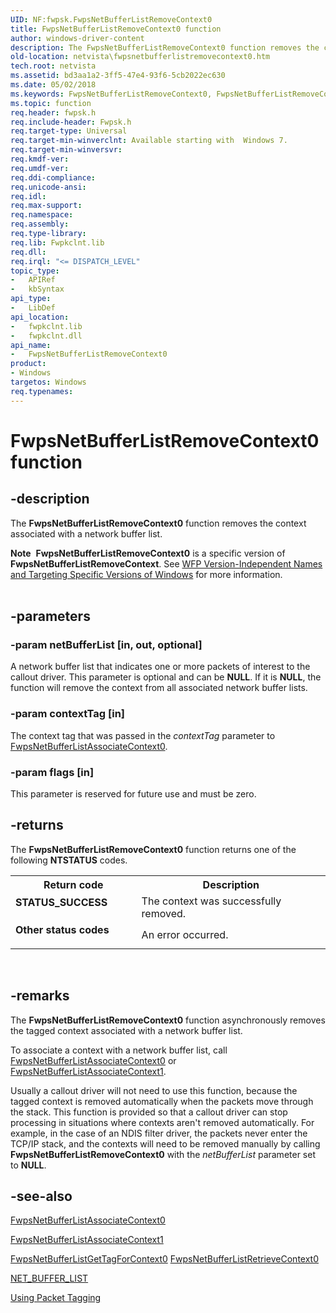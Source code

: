 ```yaml
---
UID: NF:fwpsk.FwpsNetBufferListRemoveContext0
title: FwpsNetBufferListRemoveContext0 function
author: windows-driver-content
description: The FwpsNetBufferListRemoveContext0 function removes the context associated with a network buffer list.Note  FwpsNetBufferListRemoveContext0 is a specific version of FwpsNetBufferListRemoveContext.
old-location: netvista\fwpsnetbufferlistremovecontext0.htm
tech.root: netvista
ms.assetid: bd3aa1a2-3ff5-47e4-93f6-5cb2022ec630
ms.date: 05/02/2018
ms.keywords: FwpsNetBufferListRemoveContext0, FwpsNetBufferListRemoveContext0 function [Network Drivers Starting with Windows Vista], fwpsk/FwpsNetBufferListRemoveContext0, netvista.fwpsnetbufferlistremovecontext0, wfp_ref_2_funct_3_fwps_J-Q_320b667d-7f90-4a71-acff-e5b0b216ea3c.xml
ms.topic: function
req.header: fwpsk.h
req.include-header: Fwpsk.h
req.target-type: Universal
req.target-min-winverclnt: Available starting with  Windows 7.
req.target-min-winversvr: 
req.kmdf-ver: 
req.umdf-ver: 
req.ddi-compliance: 
req.unicode-ansi: 
req.idl: 
req.max-support: 
req.namespace: 
req.assembly: 
req.type-library: 
req.lib: Fwpkclnt.lib
req.dll: 
req.irql: "<= DISPATCH_LEVEL"
topic_type:
-	APIRef
-	kbSyntax
api_type:
-	LibDef
api_location:
-	fwpkclnt.lib
-	fwpkclnt.dll
api_name:
-	FwpsNetBufferListRemoveContext0
product:
- Windows
targetos: Windows
req.typenames: 
---
```


# FwpsNetBufferListRemoveContext0 function


## -description


The 
  <b>FwpsNetBufferListRemoveContext0</b> function removes the context associated with a network buffer
  list.
<div class="alert"><b>Note</b>  <b>FwpsNetBufferListRemoveContext0</b> is a specific version of <b>FwpsNetBufferListRemoveContext</b>. See <a href="https://msdn.microsoft.com/FBDF53E5-F7DE-4DEB-AC18-6D2BB59FE670">WFP Version-Independent Names and Targeting Specific Versions of Windows</a> for more information.</div><div> </div>

## -parameters




### -param netBufferList [in, out, optional]

A network buffer list that indicates one or more packets of interest to the callout driver. This
     parameter is optional and can be <b>NULL</b>. If it is <b>NULL</b>, the function will remove the context from all associated network
     buffer lists.


### -param contextTag [in]

The context tag that was passed in the <i>contextTag</i> parameter to 
     <a href="https://msdn.microsoft.com/library/windows/hardware/ff551191">FwpsNetBufferListAssociateContext0</a>.


### -param flags [in]

This parameter is reserved for future use and must be zero.


## -returns



The 
     <b>FwpsNetBufferListRemoveContext0</b> function returns one of the following <b>NTSTATUS</b> codes.

<table>
<tr>
<th>Return code</th>
<th>Description</th>
</tr>
<tr>
<td width="40%">
<dl>
<dt><b>STATUS_SUCCESS</b></dt>
</dl>
</td>
<td width="60%">
The context was successfully removed.

</td>
</tr>
<tr>
<td width="40%">
<dl>
<dt><b>Other status codes</b></dt>
</dl>
</td>
<td width="60%">
An error occurred.

</td>
</tr>
</table>
 




## -remarks



The 
    <b>FwpsNetBufferListRemoveContext0</b> function asynchronously removes the tagged context associated with a network buffer list.

To associate a context with a network buffer list, call 
    <a href="https://msdn.microsoft.com/31135396-303b-4b94-8616-a4b7be207fa1">
    FwpsNetBufferListAssociateContext0</a> or <a href="https://msdn.microsoft.com/library/windows/hardware/hh439674">FwpsNetBufferListAssociateContext1</a>.

Usually a callout driver will not need to use this function, because the tagged context
    is removed automatically when the packets move through the stack. This function is provided so that
    a callout driver can stop processing in situations where contexts aren't removed automatically. For example, in the case of an NDIS filter driver, the packets never enter the TCP/IP stack, and the contexts will need to be removed manually by calling <b>FwpsNetBufferListRemoveContext0</b> with the <i>netBufferList</i> parameter set to <b>NULL</b>.




## -see-also




<a href="https://msdn.microsoft.com/31135396-303b-4b94-8616-a4b7be207fa1">
   FwpsNetBufferListAssociateContext0</a>



<a href="https://msdn.microsoft.com/library/windows/hardware/hh439674">FwpsNetBufferListAssociateContext1</a>



<a href="https://msdn.microsoft.com/f4b9b6ab-2251-4b8a-baf5-16c845a1a4db">
   FwpsNetBufferListGetTagForContext0</a>



<a href="https://msdn.microsoft.com/482cec75-8a21-4988-b869-639d019f9460">
   FwpsNetBufferListRetrieveContext0</a>



<a href="https://msdn.microsoft.com/library/windows/hardware/ff568388">NET_BUFFER_LIST</a>



<a href="https://msdn.microsoft.com/a151256b-d69f-4abb-bf68-644f157dfdd7">Using Packet Tagging</a>
 

 

